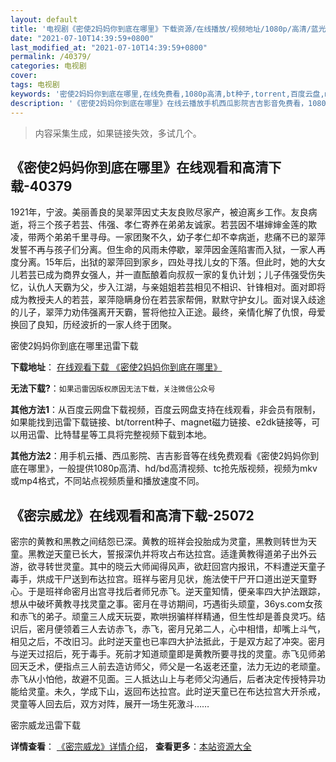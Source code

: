 ```yaml
---
layout: default
title: '电视剧《密使2妈妈你到底在哪里》下载资源/在线播放/视频地址/1080p/高清/蓝光'
date: "2021-07-10T14:39:59+0800"
last_modified_at: "2021-07-10T14:39:59+0800"
permalink: /40379/
categories: 电视剧
cover:
tags: 电视剧
keywords: '密使2妈妈你到底在哪里,在线免费看,1080p高清,bt种子,torrent,百度云盘,magnet,磁力链,迅雷下载资源'
description: '《密使2妈妈你到底在哪里》在线云播放手机西瓜影院吉吉影音免费看，1080p高清bd/hd未删减完整版和tc抢先枪版，mkv/mp4格式，附带bt/torrent种子、magnet/磁力链、百度云盘、网盘资源迅雷下载链接'
---
```


>内容采集生成，如果链接失效，多试几个。


## 《密使2妈妈你到底在哪里》在线观看和高清下载-40379

1921年，宁波。美丽善良的吴翠萍因丈夫友良败尽家产，被迫离乡工作。友良病逝，将三个孩子若芸、伟强、孝仁寄养在弟弟友诚家。若芸因不堪婶婶金莲的欺凌，带两个弟弟千里寻母。一家团聚不久，幼子孝仁却不幸病逝，悲痛不已的翠萍发誓不再与孩子们分离。但生命的风雨未停歇，翠萍因金莲陷害而入狱，一家人再度分离。15年后，出狱的翠萍回到家乡，四处寻找儿女的下落。但此时，她的大女儿若芸已成为商界女强人，并一直酝酿着向叔叔一家的复仇计划；儿子伟强受伤失忆，认仇人天霸为父，步入江湖，与亲姐姐若芸相见不相识、针锋相对。面对即将成为教授夫人的若芸，翠萍隐瞒身份在若芸家帮佣，默默守护女儿。面对误入歧途的儿子，翠萍力劝伟强离开天霸，誓将他拉入正途。最终，亲情化解了仇恨，母爱换回了良知，历经波折的一家人终于团聚。


密使2妈妈你到底在哪里迅雷下载

**下载地址**： [在线观看下载 《密使2妈妈你到底在哪里》](https://www.993dy.com//vod-detail-id-11907.html) 


**无法下载?**：`如果迅雷因版权原因无法下载，关注微信公众号 `

**其他方法1**：从百度云网盘下载视频，百度云网盘支持在线观看，非会员有限制，如果能找到迅雷下载链接、bt/torrent种子、magnet磁力链接、e2dk链接等，可以用迅雷、比特彗星等工具将完整视频下载到本地。

**其他方法2**：用手机云播、西瓜影院、吉吉影音等在线免费观看《密使2妈妈你到底在哪里》，一般提供1080p高清、hd/bd高清视频、tc抢先版视频，视频为mkv或mp4格式，不同站点视频质量和播放速度不同。


## 《密宗威龙》在线观看和高清下载-25072

密宗的黄教和黑教之间结怨已深。黄教的班祥会投胎成为灵童，黑教则转世为天童。黑教逆天童已长大，誓报深仇并将攻占布达拉宫。适逢黄教得道弟子出外云游，欲寻转世灵童。其中的晓云大师闻得风声，欲赶回宫内报讯，不料遭逆天童子毒手，烘成干尸送到布达拉宫。班祥与密月见状，施法使干尸开口道出逆天童野心。于是班祥命密月出宫寻找后者师兄赤飞。逆天童知情，便亲率四大护法跟踪，想从中破坏黄教寻找灵童之事。密月在寻访期间，巧遇街头顽童，36ys.com女孩和赤飞的弟子。顽童三人成天玩耍，欺哄拐骗样样精通，但生性却是善良灵巧。结识后，密月便领着三人去访赤飞，赤飞，密月兄弟二人，心中相惜，却嘴上斗气，相见之后，不改旧习。此时逆天童也已率四大护法抵此，于是双方起了冲突。密月与逆天过招后，死于毒手。死前才知道顽童即是黄教所要寻找的灵童。赤飞见师弟回天乏术，便指点三人前去造访师父，师父是一名返老还童，法力无边的老顽童。赤飞从小怕他，故避不见面。三人抵达山上与老师父沟通后，后者决定传授特异功能给灵童。未久，学成下山，返回布达拉宫。此时逆天童已在布达拉宫大开杀戒，灵童等人回去后，双方对阵，展开一场生死激斗&hellip;…


密宗威龙迅雷下载

**详情查看**： [《密宗威龙》详情介绍](/movie/25072/)， **查看更多**：[本站资源大全](/movie/t/all/)

